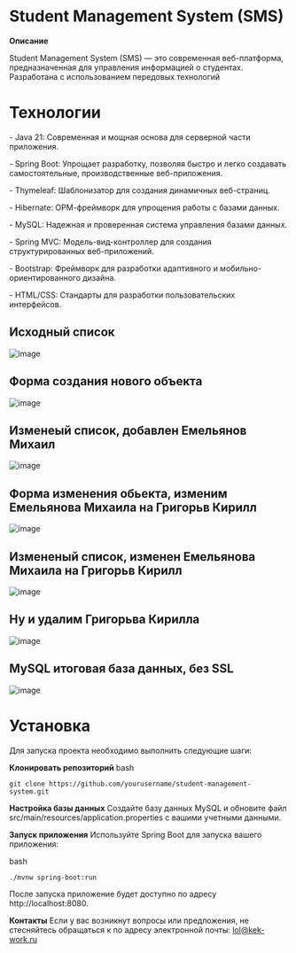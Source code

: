 
<h1>Student Management System (SMS)</h1>

**Описание**
<p>Student Management System (SMS) — это современная веб-платформа, предназначенная для управления информацией о студентах. Разработана с использованием передовых технологий</p>

<h1>Технологии</h1>
<p>- Java 21: Современная и мощная основа для серверной части приложения.</p>
<p>- Spring Boot: Упрощает разработку, позволяя быстро и легко создавать самостоятельные, производственные веб-приложения.</p>
<p>- Thymeleaf: Шаблонизатор для создания динамичных веб-страниц.</p>
<p>- Hibernate: ОРМ-фреймворк для упрощения работы с базами данных.</p>
<p>- MySQL: Надежная и проверенная система управления базами данных.</p>
<p>- Spring MVC: Модель-вид-контроллер для создания структурированных веб-приложений.</p>
<p>- Bootstrap: Фреймворк для разработки адаптивного и мобильно-ориентированного дизайна.</p>
<p>- HTML/CSS: Стандарты для разработки пользовательских интерфейсов.</p>

<h2>Исходный список</h2>

![image](https://github.com/DANTECK-dev/Student-Management-Sysem/assets/62847375/bef75580-9234-479a-a378-01f81a1397a4)
<h2>Форма создания нового объекта</h2>

![image](https://github.com/DANTECK-dev/Student-Management-Sysem/assets/62847375/63889876-f02d-462b-b7e7-3d51621c39be)
<h2>Изменеый список, добавлен Емельянов Михаил</h2>

![image](https://github.com/DANTECK-dev/Student-Management-Sysem/assets/62847375/5379a5c1-0ba0-4687-8404-ae8f9213ed69)
<h2>Форма изменения обьекта, изменим Емельянова Михаила на Григорьв Кирилл</h2>

![image](https://github.com/DANTECK-dev/Student-Management-Sysem/assets/62847375/8233b88c-5317-4962-a3ea-1ec52918bc7c)
<h2>Измененый список, изменен Емельянова Михаила на Григорьв Кирилл</h2>

![image](https://github.com/DANTECK-dev/Student-Management-Sysem/assets/62847375/75e33672-549e-4d57-8b1c-6964cc48225d)
<h2>Ну и удалим Григорьва Кирилла</h2>

![image](https://github.com/DANTECK-dev/Student-Management-Sysem/assets/62847375/975a8c95-3638-40df-be61-573aec49e075)
<h2>MySQL итоговая база данных, без SSL</h2>

![image](https://github.com/DANTECK-dev/Student-Management-Sysem/assets/62847375/a50b61e6-11bc-450a-a35a-cc4dcc064b86)


<h1>Установка</h1>

Для запуска проекта необходимо выполнить следующие шаги:

**Клонировать репозиторий**
bash
```
git clone https://github.com/yourusername/student-management-system.git
```
**Настройка базы данных**
Создайте базу данных MySQL и обновите файл src/main/resources/application.properties с вашими учетными данными.

**Запуск приложения**
Используйте Spring Boot для запуска вашего приложения:

bash
```
./mvnw spring-boot:run
```
После запуска приложение будет доступно по адресу http://localhost:8080.

**Контакты**
Если у вас возникнут вопросы или предложения, не стесняйтесь обращаться к  по адресу электронной почты: lol@kek-work.ru

